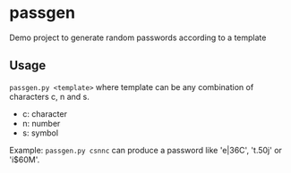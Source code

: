 # passgen
Demo project to generate random passwords according to a template

## Usage
`passgen.py <template>`
where template can be any combination of characters c, n and s.
 - c: character
 -	n: number
 -	s: symbol

Example: `passgen.py csnnc` can produce a password like 'e|36C', 't.50j' or 'i$60M'.
